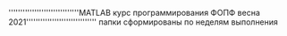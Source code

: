 ''''''''''''''''''''''''''''''MATLAB курс программирования ФОПФ весна 2021''''''''''''''''''''''''''''''
папки сформированы по неделям выполнения

